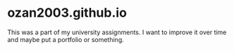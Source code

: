 # ozan2003.github.io
This was a part of my university assignments. I want to improve it over time and maybe put a portfolio or something.
